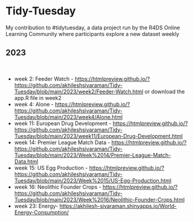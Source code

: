 # Tidy-Tuesday
My contribution to #tidytuesday, a data project run by the R4DS Online Learning Community where participants explore a new dataset weekly

## 2023
<br>

* week 2: Feeder Watch - https://htmlpreview.github.io/?https://github.com/akhileshsivaraman/Tidy-Tuesday/blob/main/2023/week2/Feeder-Watch.html or download the app.R file in week2
* week 4: Alone - https://htmlpreview.github.io/?https://github.com/akhileshsivaraman/Tidy-Tuesday/blob/main/2023/week4/Alone.html
* week 11: European Drug Development - https://htmlpreview.github.io/?https://github.com/akhileshsivaraman/Tidy-Tuesday/blob/main/2023/week11/European-Drug-Development.html
* week 14: Premier League Match Data - https://htmlpreview.github.io/?https://github.com/akhileshsivaraman/Tidy-Tuesday/blob/main/2023/Week%2014/Premier-League-Match-Data.html
* week 15: US Egg Production - https://htmlpreview.github.io/?https://github.com/akhileshsivaraman/Tidy-Tuesday/blob/main/2023/Week%2015/US-Egg-Production.html
* week 16: Neolithic Founder Crops - https://htmlpreview.github.io/?https://github.com/akhileshsivaraman/Tidy-Tuesday/blob/main/2023/Week%2016/Neolithic-Founder-Crops.html
* week 23: Energy- https://akhilesh-sivaraman.shinyapps.io/World-Energy-Consumption/
